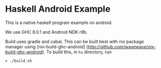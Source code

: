 Haskell Android Example
=======================

This is a native haskell program example on android.

We use GHC 8.0.1 and Android NDK r9b.

Build uses gradle and cabal. This can be built best with nix package manager using [nix-build-ghc-android] (http://github.com/wavewave/nix-build-ghc-android). To build this, in `hs` directory, run

    > ./build.sh
  